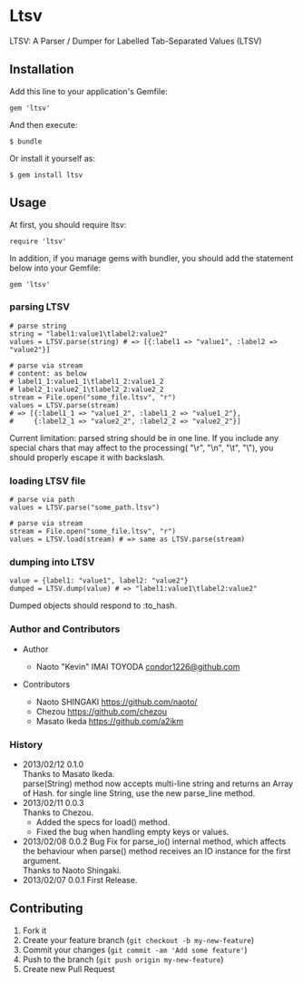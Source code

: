 # Ltsv

LTSV: A Parser / Dumper for Labelled Tab-Separated Values (LTSV)

## Installation

Add this line to your application's Gemfile:

    gem 'ltsv'

And then execute:

    $ bundle

Or install it yourself as:

    $ gem install ltsv

## Usage

At first, you should require ltsv:

    require 'ltsv'

In addition, if you manage gems with bundler, you should add the statement below into your Gemfile:

    gem 'ltsv'


### parsing LTSV

    # parse string
    string = "label1:value1\tlabel2:value2"
    values = LTSV.parse(string) # => [{:label1 => "value1", :label2 => "value2"}]

    # parse via stream
    # content: as below
    # label1_1:value1_1\tlabel1_2:value1_2
    # label2_1:value2_1\tlabel2_2:value2_2
    stream = File.open("some_file.ltsv", "r")
    values = LTSV.parse(stream)
    # => [{:label1_1 => "value1_2", :label1_2 => "value1_2"},
    #     {:label2_1 => "value2_2", :label2_2 => "value2_2"}]

Current limitation: parsed string should be in one line. If you include any special chars that may affect to the processing( "\r", "\n", "\t", "\\"), you should properly escape it with backslash.

### loading LTSV file

    # parse via path
    values = LTSV.parse("some_path.ltsv")

    # parse via stream
    stream = File.open("some_file.ltsv", "r")
    values = LTSV.load(stream) # => same as LTSV.parse(stream)

### dumping into LTSV

    value = {label1: "value1", label2: "value2"}
    dumped = LTSV.dump(value) # => "label1:value1\tlabel2:value2"

Dumped objects should respond to :to_hash.

### Author and Contributors

* Author
  * Naoto "Kevin" IMAI TOYODA <condor1226@github.com>

* Contributors
  * Naoto SHINGAKI <https://github.com/naoto/>
  * Chezou <https://github.com/chezou>
  * Masato Ikeda <https://github.com/a2ikm>

### History

* 2013/02/12 0.1.0  
Thanks to Masato Ikeda.  
parse(String) method now accepts multi-line string and returns an Array of Hash. for single line String, use the new parse_line method.
* 2013/02/11 0.0.3  
Thanks to Chezou.
  * Added the specs for load() method.
  * Fixed the bug when handling empty keys or values.
* 2013/02/08 0.0.2
Bug Fix for parse_io() internal method, which affects the behaviour when parse() method receives an IO instance for the first argument.  
Thanks to Naoto Shingaki.
* 2013/02/07 0.0.1
First Release.

## Contributing

1. Fork it
2. Create your feature branch (`git checkout -b my-new-feature`)
3. Commit your changes (`git commit -am 'Add some feature'`)
4. Push to the branch (`git push origin my-new-feature`)
5. Create new Pull Request
